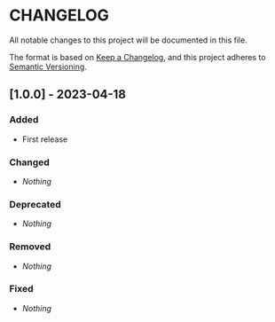 # CHANGELOG

All notable changes to this project will be documented in this file.

The format is based on [Keep a Changelog](https://keepachangelog.com), and this project adheres to [Semantic Versioning](https://semver.org).

## [1.0.0] - 2023-04-18
### Added
* First release

### Changed
* *Nothing*

### Deprecated
* *Nothing*

### Removed
* *Nothing*

### Fixed
* *Nothing*
